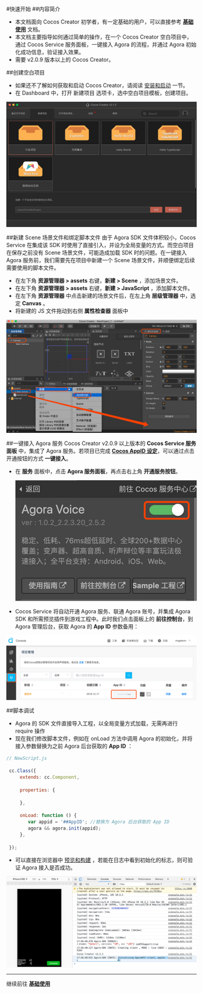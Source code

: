 #快速开始
##内容简介
- 本文档面向 Cocos Creator 初学者，有一定基础的用户，可以直接参考 [**基础使用**](basic-user-guide.md) 文档。
- 本文档主要指导如何通过简单的操作，在一个 Cocos Creator 空白项目中，通过 Cocos Service 服务面板，一键接入 Agora 的流程，并通过 Agora 初始化成功信息，验证接入效果。
- 需要 v2.0.9 版本以上的 Cocos Creator。

##创建空白项目
- 如果还不了解如何获取和启动 Cocos Creator，请阅读 [安装和启动](/../../getting-started/install.md) 一节。
- 在 Dashboard 中，打开 新建项目 选项卡，选中空白项目模板，创建项目。

![w760](image/agora-empty-project.jpg)

##新建 Scene 场景文件和绑定脚本文件
由于 Agora SDK 文件体积较小，Cocos Service 在集成该 SDK 时使用了直接引入，并设为全局变量的方式。而空白项目在保存之前没有 Scene 场景文件，可能造成加载 SDK 时的问题。在一键接入 Agora 服务前，我们需要先在项目中新建一个 Scene 场景文件，并顺便绑定后续需要使用的脚本文件。

- 在左下角 **资源管理器 > assets** 右键，**新建 > Scene** ，添加场景文件。
- 在左下角 **资源管理器 > assets** 右键，**新建 > JavaScript** ，添加脚本文件。
- 在左下角 **资源管理器** 中点击新建的场景文件后，在左上角 **层级管理器** 中，选定 **Canvas** 。
- 将新建的 JS 文件拖动到右侧 **属性检查器** 面板中
    
![w720](image/agora-new-file.jpg)

##一键接入 Agora 服务
Cocos Creator v2.0.9 以上版本的 **Cocos Service 服务面板** 中，集成了 Agora 服务。若项目已完成 [**Cocos AppID 设定**](./../setting-cocos-appid.md)，可以通过点击开通按钮的方式 **一键接入**。

- 在 **服务** 面板中，点击 **Agora 服务面板**，再点击右上角 **开通服务按钮**。

    ![](image/agora-provisioning.jpg)

- Cocos Service 将自动开通 Agora 服务、联通 Agora 账号，并集成 Agora SDK 和所需预览插件到游戏工程中。此时我们点击面板上的 **前往控制台**，到 Agora 管理后台，获取 Agora 的 **App ID** 参数备用：

![w760](image/agora-param.jpg)


##脚本调试

- Agora 的 SDK 文件直接导入工程，以全局变量方式加载，无需再进行 require 操作
- 现在我们修改脚本文件，例如在 onLoad 方法中调用 Agora 的初始化，并将接入参数替换为之前 Agora 后台获取的 **App ID** ：

```js
// NewScript.js

 cc.Class({
     extends: cc.Component,

     properties: {

     },

     onLoad: function () {
        var appid = '##AppID'; //替换为 Agora 后台获取的 App ID
        agora && agora.init(appid);
     },

 });
```

- 可以直接在浏览器中 [预览和构建](/../../getting-started/basics/preview-build.md)  ，若能在日志中看到初始化的标志，则可验证 Agora 接入是否成功。

![w760](image/agora-debugging.jpg)

---

继续前往 [**基础使用**](basic-user-guide.md)


